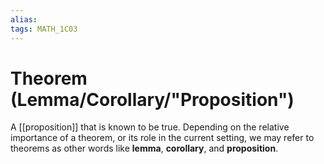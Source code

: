 ```yaml
---
alias:
tags: MATH_1C03
---
```

# Theorem (Lemma/Corollary/"Proposition")
A [[proposition]] that is known to be true. Depending on the relative importance of a theorem, or its role in the current setting, we may refer to theorems as other words like **lemma**, **corollary**, and **proposition**.